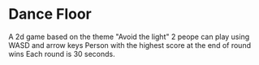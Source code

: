 # Dance Floor
 A 2d game based on the theme "Avoid the light"
 2 peope can play using WASD and arrow keys
 Person with the highest score at the end of round wins
 Each round is 30 seconds.
 
